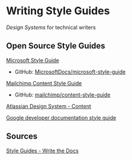 # Writing Style Guides

_Design Systems_ for technical writers


## Open Source Style Guides

[Microsoft Style Guide](https://learn.microsoft.com/en-us/style-guide/welcome/)
* GitHub: [MicrosoftDocs/microsoft-style-guide](https://github.com/MicrosoftDocs/microsoft-style-guide)

[Mailchimp Content Style Guide](https://styleguide.mailchimp.com/)
* GitHub: [mailchimp/content-style-guide](https://github.com/mailchimp/content-style-guide)

[Atlassian Design System - Content](https://atlassian.design/content)

[Google developer documentation style guide](https://developers.google.com/style)


## Sources

[Style Guides - Write the Docs](https://www.writethedocs.org/guide/writing/style-guides/)
